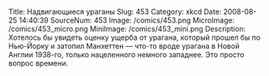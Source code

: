Title: Надвигающиеся ураганы 
Slug: 453 
Category: xkcd 
Date: 2008-08-25 14:40:39 
SourceNum: 453 
Image: /comics/453.png 
MicroImage: /comics/453_micro.png 
MiniImage: /comics/453_mini.png 
Description: Хотелось бы увидеть оценку ущерба от урагана, который прошел бы по Нью-Йорку и затопил Манхеттен — что-то вроде урагана в Новой Англии 1938-го, только нацеленного немного западнее. Это просто вопрос времени. 

